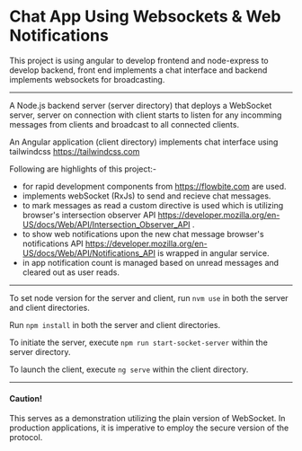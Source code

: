 <h1>Chat App Using Websockets & Web Notifications</h1>

This project is using angular to develop frontend and node-express to develop backend, front end implements a chat interface and backend implements websockets for broadcasting.

<hr />

A Node.js backend server (server directory) that deploys a WebSocket server, server on connection with client starts to listen for any incomming
messages from clients and broadcast to all connected clients.

An Angular application (client directory) implements chat interface using tailwindcss https://tailwindcss.com

Following are highlights of this project:-

- for rapid development components from https://flowbite.com are used.
- implements webSocket (RxJs) to send and recieve chat messages.
- to mark messages as read a custom directive is used which is utilizing browser's intersection observer API https://developer.mozilla.org/en-US/docs/Web/API/Intersection_Observer_API .
- to show web notifications upon the new chat message browser's notifications API https://developer.mozilla.org/en-US/docs/Web/API/Notifications_API is wrapped in angular service.
- in app notification count is managed based on unread messages and cleared out as user reads.

<hr />

To set node version for the server and client, run `nvm use` in both the server and client directories.

Run `npm install` in both the server and client directories.

To initiate the server, execute `npm run start-socket-server` within the server directory.

To launch the client, execute `ng serve` within the client directory.

<hr />

<h4>Caution!</h4>
This serves as a demonstration utilizing the plain version of WebSocket. In production applications, it is imperative to employ the secure version of the protocol.
